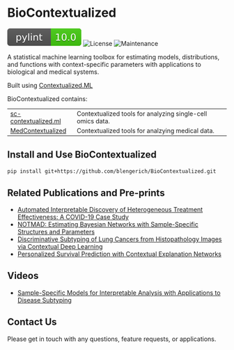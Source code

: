 
# BioContextualized
![pylint Score](pylint.svg)
![License](https://img.shields.io/github/license/blengerich/BioContextualized.svg?style=flat-square)
![Maintenance](https://img.shields.io/maintenance/yes/2022?style=flat-square)

A statistical machine learning toolbox for estimating models, distributions, and functions with context-specific parameters with applications to biological and medical systems.

Built using [Contextualized.ML](https://github.com/cnellintgon/Contextualized)

BioContextualized contains:
<table>
<tr>
<td><a href="http://sc-contextualized.ml/">sc-contextualized.ml</a></td>
<td>Contextualized tools for analyzing single-cell omics data.</td>
</tr>
<tr>
<td><a href="https://github.com/blengerich/MedContextualized/">MedContextualized</a></td>
<td>Contextualized tools for analzying medical data.</td>
</tr>
</table>

## Install and Use BioContextualized
```
pip install git+https://github.com/blengerich/BioContextualized.git
```


## Related Publications and Pre-prints
- [Automated Interpretable Discovery of Heterogeneous Treatment Effectiveness: A COVID-19 Case Study](https://www.sciencedirect.com/science/article/pii/S1532046422001022)
- [NOTMAD: Estimating Bayesian Networks with Sample-Specific Structures and Parameters](http://arxiv.org/abs/2111.01104)
- [Discriminative Subtyping of Lung Cancers from Histopathology Images via Contextual Deep Learning](https://www.medrxiv.org/content/10.1101/2020.06.25.20140053v1.abstract)
- [Personalized Survival Prediction with Contextual Explanation Networks](http://arxiv.org/abs/1801.09810)


## Videos
- [Sample-Specific Models for Interpretable Analysis with Applications to Disease Subtyping](http://www.birs.ca/events/2022/5-day-workshops/22w5055/videos/watch/202205051559-Lengerich.html)

## Contact Us
Please get in touch with any questions, feature requests, or applications.
